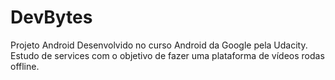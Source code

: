 # DevBytes
Projeto Android Desenvolvido no curso Android da Google pela Udacity.
Estudo de services com o objetivo de fazer uma plataforma de vídeos rodas offline.
